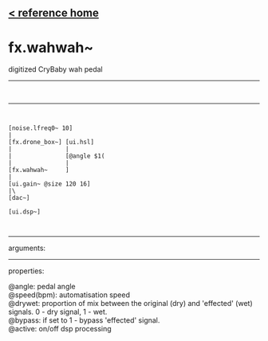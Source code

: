 [< reference home](index.html)
---

# fx.wahwah~


digitized CryBaby wah pedal

---

<br>


---


```


[noise.lfreq0~ 10]
|
[fx.drone_box~] [ui.hsl]
|               |
|               [@angle $1(
|               |
[fx.wahwah~     ]
|
[ui.gain~ @size 120 16]
|\
[dac~]

[ui.dsp~]

            
```

---
arguments:


---
properties:

@angle: pedal
            angle<br>
@speed(bpm): automatisation speed<br>
@drywet: proportion
            of mix between the original (dry) and &#39;effected&#39; (wet) signals. 0 - dry signal, 1 -
            wet.<br>
@bypass: if set to 1 - bypass
            &#39;effected&#39; signal.<br>
@active: on/off dsp
            processing<br>

